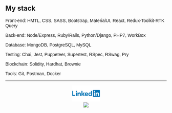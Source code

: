 
<!-- <p align="center">
<img height="180em" src="https://github-readme-stats.vercel.app/api/top-langs/?username=damdafayton&theme=dark&layout=compact" />
</p> -->

## My stack
<section style="font-family: Arial;">
<p>Front-end: HMTL, CSS, SASS, Bootstrap, MaterialUI, React, Redux-Toolkit-RTK Query</p>
<p>Back-end: Node/Express, Ruby/Rails, Python/Django, PHP7, WorkBox</p>
<p>Database: MongoDB, PostgreSQL, MySQL</p>
<p>Testing: Chai, Jest, Puppeteer, Supertest, RSpec, RSwag, Pry</p>
<p>Blockchain: Solidity, Hardhat, Brownie</p>
<p>Tools: Git, Postman, Docker</p>
</section>
<!--
**damdafayton/damdafayton** is a ✨ _special_ ✨ repository because its `README.md` (this file) appears on your GitHub profile.

Here are some ideas to get you started:
-->
<!-- - 🔭 I’m currently working on laptop
- 🌱 I’m currently learning many things
- 👯 I’m looking to collaborate on something
- 🤔 I’m looking for help with anything
- 💬 Ask me about nothing
- 📫 How to reach me: github?
- 😄 Pronouns: are important
- ⚡ Fun fact: first computer bug was literally a bug 🐛
 -->
<!--
## if doICodeClean?

#### # Instead of this
![](./code_style2.png)

#### # I prefer this
![](./code_style1.png)
end
 -->

---

<p align="center">
<!--   <a target="_blank" href="http://www.codewars.com/users/damdafayton">Codewars</a> -  -->
 <a target="_blank" href="https://linkedin.com/in/damdafayton"><img height="50px" src="./Linkedin-Logo.png"></a><br>
 <a href="https://www.codewars.com/users/damdafayton"><img src="https://www.codewars.com/users/damdafayton/badges/small"></a>
</p>
